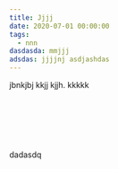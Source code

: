 ```yaml
---
title: Jjjj
date: 2020-07-01 00:00:00
tags:
  - nnn
dasdasda: mmjjj
adsdas: jjjjnj asdjashdas
---
```


jbnkjbj kkjj kjjh. kkkkk

&nbsp;

&nbsp;

&nbsp;

dadasdq

&nbsp;

&nbsp;